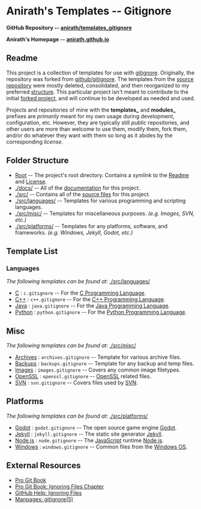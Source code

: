# Anirath's Templates -- Gitignore #
**GitHub Repository -- [anirath/templates_gitignore][1]**

**Anirath's Homepage -- [anirath.github.io][18]**

## Readme ##
This project is a collection of templates for use with [gitignore][2]. Originally, the repository was forked
from [github/gitignore][3]. The templates from the [source repository][3] were mostly deleted, consolidated,
and then reorganized to my preferred [structure](#Folder-Structure). This particular project isn't meant to
contribute to the initial [forked project][3], and will continue to be developed as needed and used.

Projects and repositories of mine with the **templates_** and **modules_** prefixes are *primarily* meant for
my own usage during development, configuration, etc. However, they are typically still *public* repositories,
and other users are more than welcome to use them, modify them, fork them, and/or do whatever they want with
them so long as it abides by the corresponding *license*.

## Folder Structure ##
- [Root](./) -- The project's root directory. Contains a *symlink* to the [Readme][src_2] and [License][src_3].
- [./docs/](./docs/) -- All of the [documentation][src_4] for this project.
- [./src/](./src/) -- Contains all of the [source files][src_1] for this project.
- [./src/languages/](./src/languages/) -- Templates for various programming and scripting languages.
- [./src/misc/](./src/misc/) -- Templates for miscellaneous purposes. *(e.g. Images, SVN, etc.)*
- [./src/platforms/](./src/platforms/) -- Templates for any platforms, software, and frameworks. *(e.g. Windows, Jekyll, Godot, etc.)*

## Template List ##
### Languages ###
*The following templates can be found at:* [./src/languages/](./src/languages/)
- [C](./src/languages/c.gitignore) : `c.gitignore` -- For the [C Programming Language][7].
- [C++](./src/languages/c++.gitignore) : `c++.gitignore` -- For the [C++ Programming Language][8].
- [Java](./src/languages/java.gitignore) : `java.gitignore` -- For the [Java Programming Language][9].
- [Python](./src/languages/python.gitignore) : `python.gitignore` -- For the [Python Programming Language][10].

## Misc ##
*The following templates can be found at:* [./src/misc/](./src/misc/)
- [Archives](./src/misc/archives.gitignore) : `archives.gitignore` -- Template for various archive files.
- [Backups](./src/misc/backups.gitignore) : `backups.gitignore` -- Template for any backup and temp files.
- [Images](./src/misc/images.gitignore) : `images.gitignore` -- Covers any common image filetypes.
- [OpenSSL](./src/misc/openssl.gitignore) : `openssl.gitignore` -- [OpenSSL][11] related files.
- [SVN](./src/misc/svn.gitignore) : `svn.gitignore` -- Covers files used by [SVN][12].

## Platforms ##
*The following templates can be found at:* [./src/platforms/](./src/platforms/)
- [Godot](./src/platforms/godot.gitignore) : `godot.gitignore` -- The open source game engine [Godot][13].
- [Jekyll](./src/platforms/jekyll.gitignore) : `jekyll.gitignore` -- The static site generator [Jekyll][14].
- [Node.js](./src/platforms/node.gitignore) : `node.gitignore` -- The [JavaScript][15] runtime [Node.js][16].
- [Windows](./src/platforms/windows.gitignore) : `windows.gitignore` -- Common files from the [Windows OS][17].

## External Resources ##
- [Pro Git Book][5]
- [Pro Git Book: Ignoring Files Chapter][6]
- [GitHub Help: Ignoring Files][4]
- [Manpages: gitignore(5)][3]


[src_1]: https://github.com/anirath/templates_gitignore/blob/master/src/
[src_2]: https://github.com/anirath/templates_gitignore/blob/master/docs/readme.md
[src_3]: https://github.com/anirath/templates_gitignore/blob/master/docs/license.txt
[src_4]: https://github.com/anirath/templates_gitignore/blob/master/docs/

[1]: https://github.com/anirath/templates_gitignore/
[2]: http://git-scm.com/docs/gitignore
[3]: https://github.com/github/gitignore/
[4]: https://help.github.com/articles/ignoring-files
[5]: http://git-scm.com/book
[6]: https://git-scm.com/book/en/Git-Basics-Recording-Changes-to-the-Repository#_ignoring
[7]: https://en.wikipedia.org/wiki/C_(programming_language)
[8]: https://isocpp.org/
[9]: https://www.oracle.com/java/
[10]: https://www.python.org/
[11]: https://www.openssl.org/
[12]: https://subversion.apache.org/
[13]: https://godotengine.org/
[14]: https://jekyllrb.com/
[15]: https://en.wikipedia.org/wiki/JavaScript
[16]: https://nodejs.org/
[17]: https://www.microsoft.com/en-us/windows
[18]: https://anirath.github.io/
